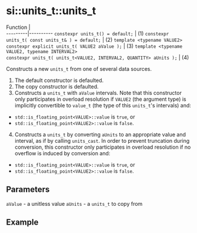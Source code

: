 # si::units_t::units_t

Function |   
---------|----------
`constexpr units_t() = default;` | (1)
`constexpr units_t( const units_t& ) = default;` | (2)
`template <typename VALUE2>`<br>`constexpr explicit units_t( VALUE2 aValue );` | (3)
`template <typename VALUE2, typename INTERVAL2>`<br>`constexpr units_t( units_t<VALUE2, INTERVAL2, QUANTITY> aUnits );` | (4)

Constructs a new `units_t` from one of several data sources.
1. The default constructor is defaulted.
2. The copy constructor is defaulted.
3. Constructs a `units_t` with `aValue` intervals. Note that this constructor only participates in overload resolution if `VALUE2` (the argument type) is implicitly convertible to `value_t` (the type of this `units_t`'s intervals) and:
  * `std::is_floating_point<VALUE>::value` is `true`, or
  * `std::is_floating_point<VALUE2>::value` is `false`.
4. Constructs a `units_t` by converting `aUnits` to an appropriate value and interval, as if by calling `units_cast`. In order to prevent truncation during conversion, this constructor only participates in overload resolution if no overflow is induced by conversion and:
  * `std::is_floating_point<VALUE>::value` is `true`, or
  * `std::is_floating_point<VALUE2>::value` is `false`.

## Parameters
`aValue` - a unitless value
`aUnits` - a `units_t` to copy from

## Example
```c++
```
